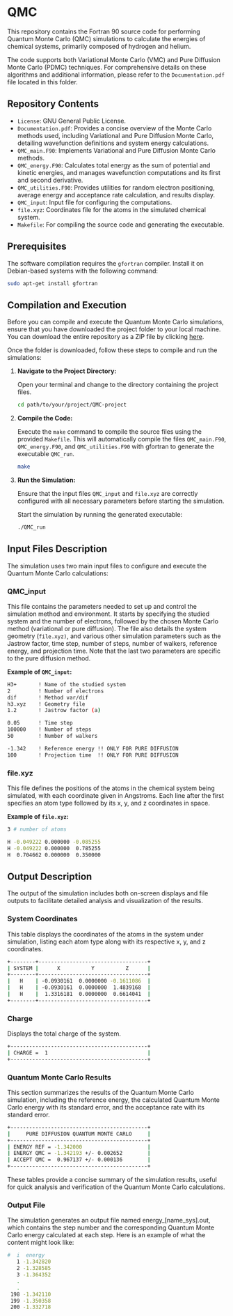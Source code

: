 # QMC

This repository contains the Fortran 90 source code for performing Quantum
Monte Carlo (QMC) simulations to calculate the energies of chemical systems,
primarily composed of hydrogen and helium. 

The code supports both Variational Monte Carlo (VMC) and Pure Diffusion Monte
Carlo (PDMC) techniques. For comprehensive details on these algorithms and 
additional information, please refer to the `Documentation.pdf` file located in 
this folder.

## Repository Contents

- `License`: GNU General Public License.
- `Documentation.pdf`: Provides a concise overview of the Monte Carlo methods used,
                       including Variational and Pure Diffusion Monte Carlo, detailing
                       wavefunction definitions and system energy calculations.
- `QMC_main.F90`: Implements Variational and Pure Diffusion Monte Carlo methods.
- `QMC_energy.F90`: Calculates total energy as the sum of potential and kinetic
                    energies, and manages wavefunction computations and its first
                    and second derivative.
- `QMC_utilities.F90`: Provides utilities for random electron positioning,
                       average energy and acceptance rate calculation, and
                       results display.
- `QMC_input`: Input file for configuring the computations.
- `file.xyz`: Coordinates file for the atoms in the simulated chemical system.
- `Makefile`: For compiling the source code and generating the executable.


## Prerequisites

The software compilation requires the `gfortran` compiler. Install it on
Debian-based systems with the following command:
```bash
sudo apt-get install gfortran
```

## Compilation and Execution

Before you can compile and execute the Quantum Monte Carlo simulations, ensure that you 
have downloaded the project folder to your local machine. You can download the entire 
repository as a ZIP file by clicking 
[here](https://github.com/TommasoBag99/QMC/archive/refs/heads/main.zip).

Once the folder is downloaded, follow these steps to compile and run the simulations:

1. **Navigate to the Project Directory:**
   
   Open your terminal and change to the directory containing the project files.
   ```bash
   cd path/to/your/project/QMC-project
   ```   

2. **Compile the Code:**
   
   Execute the `make` command to compile the source files using the provided `Makefile`.
   This will automatically compile the files `QMC_main.F90`, `QMC_energy.F90`, and
   `QMC_utilities.F90` with gfortran to generate the executable `QMC_run`.
   ```bash
   make
   ```
      
3. **Run the Simulation:**

   Ensure that the input files `QMC_input` and `file.xyz` are correctly configured with all
   necessary parameters before starting the simulation.
   
   Start the simulation by running the generated executable:
   ```bash
   ./QMC_run
   ```

## Input Files Description

The simulation uses two main input files to configure and execute the Quantum Monte Carlo 
calculations:

### QMC_input

This file contains the parameters needed to set up and control the simulation method and 
environment. It starts by specifying the studied system and the number of electrons, followed 
by the chosen Monte Carlo method (variational or pure diffusion). The file also details the 
system geometry (`file.xyz)`, and various other simulation parameters such as the Jastrow factor,
time step, number of steps, number of walkers, reference energy, and projection time. Note that
the last two parameters are specific to the pure diffusion method.

**Example of `QMC_input`:**
```bash
H3+       ! Name of the studied system
2         ! Number of electrons  
dif       ! Method var/dif     
h3.xyz    ! Geometry file        
1.2       ! Jastrow factor (a)

0.05      ! Time step            
100000    ! Number of steps
50        ! Number of walkers

-1.342    ! Reference energy !! ONLY FOR PURE DIFFUSION
100       ! Projection time  !! ONLY FOR PURE DIFFUSION
```

### file.xyz

This file defines the positions of the atoms in the chemical system being simulated, with
each coordinate given in Angstroms. Each line after the first specifies an atom type followed
by its x, y, and z coordinates in space.

**Example of `file.xyz`:**
```bash
3 # number of atoms

H -0.049222 0.000000 -0.085255 
H -0.049222 0.000000  0.785255 
H  0.704662 0.000000  0.350000
```

## Output Description

The output of the simulation includes both on-screen displays and file outputs to facilitate 
detailed analysis and visualization of the results.

### System Coordinates

This table displays the coordinates of the atoms in the system under simulation, listing each 
atom type along with its respective x, y, and z coordinates.
```bash
+--------+-----------------------------------+
| SYSTEM |      X          Y          Z      |
+--------+-----------------------------------+
|   H    | -0.0930161  0.0000000 -0.1611086  |
|   H    | -0.0930161  0.0000000  1.4839168  |
|   H    |  1.3316181  0.0000000  0.6614041  |
+--------+-----------------------------------+
```

### Charge

Displays the total charge of the system.
```bash
+--------------------------------------------+
| CHARGE =  1                                |
+--------------------------------------------+
```

### Quantum Monte Carlo Results

This section summarizes the results of the Quantum Monte Carlo simulation, including the reference 
energy, the calculated Quantum Monte Carlo energy with its standard error, and the acceptance rate 
with its standard error.
```bash
+--------------------------------------------+
|     PURE DIFFUSION QUANTUM MONTE CARLO     |
+--------------------------------------------+
| ENERGY REF = -1.342000                     |
| ENERGY QMC = -1.342193 +/- 0.002652        |
| ACCEPT QMC =  0.967137 +/- 0.000136        |
+--------------------------------------------+
```

These tables provide a concise summary of the simulation results, useful for quick analysis and 
verification of the Quantum Monte Carlo calculations.

### Output File

The simulation generates an output file named energy_[name_sys].out, which contains the step 
number and the corresponding Quantum Monte Carlo energy calculated at each step. Here is an 
example of what the content might look like:
```bash
#  i  energy
   1 -1.342820
   2 -1.328585
   3 -1.364352
   .
   .
 198 -1.342110
 199 -1.350358
 200 -1.332718
```
